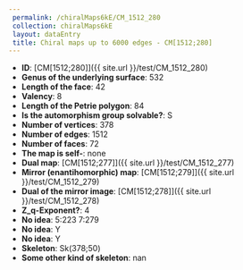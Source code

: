```yaml
--- 
 permalink: /chiralMaps6kE/CM_1512_280 
 collection: chiralMaps6kE
 layout: dataEntry
 title: Chiral maps up to 6000 edges - CM[1512;280]
---
```


- **ID**: [CM[1512;280]]({{ site.url }}/test/CM_1512_280)
- **Genus of the underlying surface**: 532
- **Length of the face**: 42
- **Valency**: 8
- **Length of the Petrie polygon**: 84
- **Is the automorphism group solvable?**: S
- **Number of vertices**: 378
- **Number of edges**: 1512
- **Number of faces**: 72
- **The map is self-**: none
- **Dual map**: [CM[1512;277]]({{ site.url }}/test/CM_1512_277)
- **Mirror (enantihomorphic) map**: [CM[1512;279]]({{ site.url }}/test/CM_1512_279)
- **Dual of the mirror image**: [CM[1512;278]]({{ site.url }}/test/CM_1512_278)
- **Z_q-Exponent?**: 4
- **No idea**:  5:223 7:279
- **No idea**: Y
- **No idea**: Y
- **Skeleton**: Sk(378;50)
- **Some other kind of skeleton**: nan
